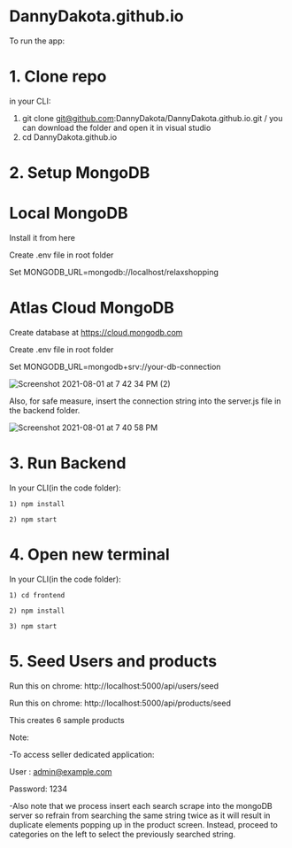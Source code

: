 # DannyDakota.github.io

To run the app:
# 1. Clone repo
in your CLI:
  1) git clone git@github.com:DannyDakota/DannyDakota.github.io.git / you can download the folder and open it in visual studio
  2) cd DannyDakota.github.io
# 2. Setup MongoDB
  #  Local MongoDB
Install it from here

Create .env file in root folder

Set MONGODB_URL=mongodb://localhost/relaxshopping

# Atlas Cloud MongoDB

Create database at https://cloud.mongodb.com

Create .env file in root folder

Set MONGODB_URL=mongodb+srv://your-db-connection

![Screenshot 2021-08-01 at 7 42 34 PM (2)](https://user-images.githubusercontent.com/51451719/127769565-41d229b7-2166-415f-a28d-4e46919f777f.png)

Also, for safe measure, insert the connection string into the server.js file in the backend folder.

![Screenshot 2021-08-01 at 7 40 58 PM](https://user-images.githubusercontent.com/51451719/127769529-33e9fe85-ad89-4bc0-aea6-f7ac499673a8.png)

# 3. Run Backend

In your CLI(in the code folder):

    1) npm install
    
    2) npm start
    
    
# 4. Open new terminal

In your CLI(in the code folder):

    1) cd frontend
    
    2) npm install
    
    3) npm start
    
# 5. Seed Users and products

Run this on chrome: http://localhost:5000/api/users/seed

Run this on chrome: http://localhost:5000/api/products/seed

This creates 6 sample products


Note: 


-To access seller dedicated application:

User : admin@example.com

Password: 1234


-Also note that we process insert each search scrape into the mongoDB server so refrain from searching the same string twice as it will result in duplicate elements popping up in the product screen. Instead, proceed to categories on the left to select the previously searched string.
